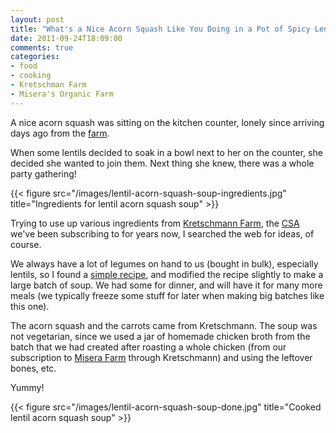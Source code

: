 ```yaml
---
layout: post
title: "What's a Nice Acorn Squash Like You Doing in a Pot of Spicy Lentils?"
date: 2011-09-24T18:09:00
comments: true
categories:
- food
- cooking
- Kretschman Farm
- Misera's Organic Farm
---
```

A nice acorn squash was sitting on the kitchen counter, lonely since arriving days ago from the [farm](http://www.kretschmannfarm.com/).

When some lentils decided to soak in a bowl next to her on the counter, she decided she wanted to join them. Next thing she knew, there was a whole party gathering!

{{< figure src="/images/lentil-acorn-squash-soup-ingredients.jpg" title="Ingredients for lentil acorn squash soup" >}}

<!--more-->

Trying to use up various ingredients from [Kretschmann Farm](http://www.kretschmannfarm.com/), the [CSA](http://en.wikipedia.org/wiki/Community-supported_agriculture) we've been subscribing to for years now, I searched the web for ideas, of course.

We always have a lot of legumes on hand to us (bought in bulk), especially lentils, so I found a [simple recipe](http://eatingplaces.wordpress.com/2011/01/21/acorn-squash-lentil-soup/), and modified the recipe slightly to make a large batch of soup. We had some for dinner, and will have it for many more meals (we typically freeze some stuff for later when making big batches like this one).

The acorn squash and the carrots came from Kretschmann. The soup was not vegetarian, since we used a jar of homemade chicken broth from the batch that we had created after roasting a whole chicken (from our subscription to [Misera Farm](http://www.localharvest.org/miseras-organic-farm-M14896) through Kretschmann) and using the leftover bones, etc.

Yummy!

{{< figure src="/images/lentil-acorn-squash-soup-done.jpg" title="Cooked lentil acorn squash soup" >}}
